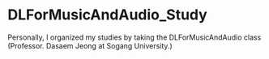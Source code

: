 # DLForMusicAndAudio_Study
Personally, I organized my studies by taking the DLForMusicAndAudio class (Professor. Dasaem Jeong at Sogang University.)
